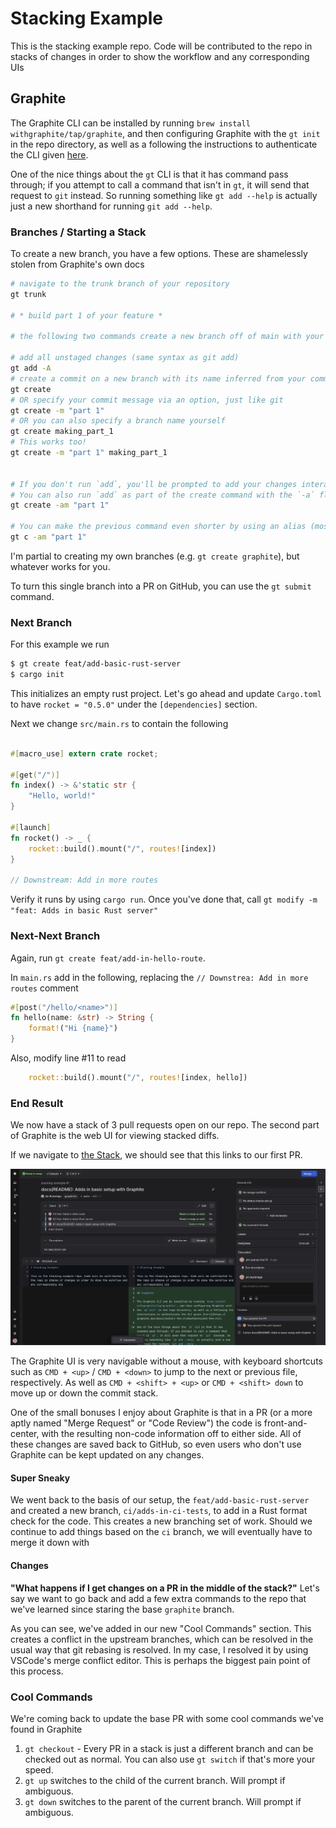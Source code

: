 # Stacking Example

This is the stacking example repo. Code will be contributed to the repo in stacks of changes in order to show the workflow and any corresponding UIs

## Graphite

The Graphite CLI can be installed by running `brew install withgraphite/tap/graphite`, and then configuring Graphite with 
the `gt init` in the repo directory, as well as a following the instructions to authenticate the CLI given [here](https://graphite.dev/docs/install-the-cli#authenticate-the-cli).

One of the nice things about the `gt` CLI is that it has command pass through; if you attempt to call a command that isn't in `gt`, it will send that request to `git` instead. So running something like `gt add --help` is actually just a new shorthand for running `git add --help`.

### Branches / Starting a Stack

To create a new branch, you have a few options. These are shamelessly stolen from Graphite's own docs

```sh
# navigate to the trunk branch of your repository
gt trunk

# * build part 1 of your feature *

# the following two commands create a new branch off of main with your changes and add a commit

# add all unstaged changes (same syntax as git add)
gt add -A
# create a commit on a new branch with its name inferred from your commit message
gt create
# OR specify your commit message via an option, just like git
gt create -m "part 1"
# OR you can also specify a branch name yourself
gt create making_part_1
# This works too!
gt create -m "part 1" making_part_1


# If you don't run `add`, you'll be prompted to add your changes interactively.
# You can also run `add` as part of the create command with the `-a` flag
gt create -am "part 1"

# You can make the previous command even shorter by using an alias (most common gt commands have an alias, and you can even configure your own!)
gt c -am "part 1"
```

I'm partial to creating my own branches (e.g. `gt create graphite`), but whatever works for you.

To turn this single branch into a PR on GitHub, you can use the `gt submit` command.

### Next Branch

For this example we run 

```sh
$ gt create feat/add-basic-rust-server
$ cargo init
```

This initializes an empty rust project. Let's go ahead and update `Cargo.toml` to have `rocket = "0.5.0"` under the `[dependencies]` section.

Next we change `src/main.rs` to contain the following

```rust

#[macro_use] extern crate rocket;

#[get("/")]
fn index() -> &'static str {
    "Hello, world!"
}

#[launch]
fn rocket() -> _ {
    rocket::build().mount("/", routes![index])
}

// Downstream: Add in more routes
```

Verify it runs by using `cargo run`. Once you've done that, call `gt modify -m "feat: Adds in basic Rust server"`

### Next-Next Branch

Again, run `gt create feat/add-in-hello-route`. 

In `main.rs` add in the following, replacing the `// Downstrea: Add in more routes` comment

```rust
#[post("/hello/<name>")]
fn hello(name: &str) -> String {
    format!("Hi {name}")
}
```

Also, modify line #11 to read 

```rust
    rocket::build().mount("/", routes![index, hello])
```
### End Result

We now have a stack of 3 pull requests open on our repo. The second part of Graphite is the web UI for viewing stacked diffs. 

If we navigate to [the Stack](https://app.graphite.dev/github/pr/jhechtf/stacking-example/1/docs-README-Adds-in-basic-setup-with-Graphite), we should see that this links to our first PR. 

![PR Home](./images/stack-overview-1.png)

The Graphite UI is very navigable without a mouse, with keyboard shortcuts such as `CMD + <up>` / `CMD + <down>` to jump to the next or previous file, respectively. As well as `CMD + <shift> + <up>` or `CMD + <shift> down` to move up or down the commit stack.

One of the small bonuses I enjoy about Graphite is that in a PR (or a more aptly named "Merge Request" or "Code Review") the code is front-and-center, with the resulting non-code information off to either side. All of these changes are saved back to GitHub, so even users who don't use Graphite can be kept updated on any changes.

#### Super Sneaky
We went back to the basis of our setup, the `feat/add-basic-rust-server` and created a new branch, `ci/adds-in-ci-tests`,
to add in a Rust format check for the code. This creates a new branching set of work. Should we continue to add things based on the `ci` branch,
we will eventually have to merge it down with 

#### Changes

**"What happens if I get changes on a PR in the middle of the stack?"** Let's say we want to go back and add a few extra commands to the repo that we've learned since staring the base `graphite` branch.

As you can see, we've added in our new "Cool Commands" section. This creates a conflict in the upstream branches, which can be resolved in the usual way that git rebasing is resolved. In my case, I resolved it by using VSCode's merge conflict editor. This is perhaps the biggest pain point of this process.

### Cool Commands

We're coming back to update the base PR with some cool commands we've found in Graphite

1. `gt checkout` - Every PR in a stack is just a different branch and can be checked out as normal. You can also use `gt switch` if that's more your speed.
2. `gt up` switches to the child of the current branch. Will prompt if ambiguous.
3. `gt down` switches to the parent of the current branch. Will prompt if ambiguous.
